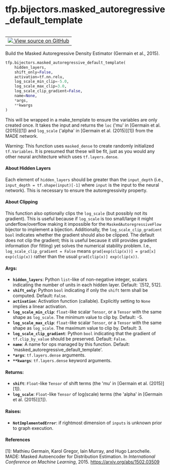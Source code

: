 <div itemscope itemtype="http://developers.google.com/ReferenceObject">
<meta itemprop="name" content="tfp.bijectors.masked_autoregressive_default_template" />
<meta itemprop="path" content="Stable" />
</div>

# tfp.bijectors.masked_autoregressive_default_template


<table class="tfo-notebook-buttons tfo-api" align="left">

<td>
  <a target="_blank" href="https://github.com/tensorflow/probability/blob/master/tensorflow_probability/python/bijectors/masked_autoregressive.py">
    <img src="https://www.tensorflow.org/images/GitHub-Mark-32px.png" />
    View source on GitHub
  </a>
</td></table>



Build the Masked Autoregressive Density Estimator (Germain et al., 2015).

``` python
tfp.bijectors.masked_autoregressive_default_template(
    hidden_layers,
    shift_only=False,
    activation=tf.nn.relu,
    log_scale_min_clip=-5.0,
    log_scale_max_clip=3.0,
    log_scale_clip_gradient=False,
    name=None,
    *args,
    **kwargs
)
```



<!-- Placeholder for "Used in" -->

This will be wrapped in a make_template to ensure the variables are only
created once. It takes the input and returns the `loc` ('mu' in [Germain et
al. (2015)][1]) and `log_scale` ('alpha' in [Germain et al. (2015)][1]) from
the MADE network.

Warning: This function uses `masked_dense` to create randomly initialized
`tf.Variables`. It is presumed that these will be fit, just as you would any
other neural architecture which uses `tf.layers.dense`.

#### About Hidden Layers

Each element of `hidden_layers` should be greater than the `input_depth`
(i.e., `input_depth = tf.shape(input)[-1]` where `input` is the input to the
neural network). This is necessary to ensure the autoregressivity property.

#### About Clipping

This function also optionally clips the `log_scale` (but possibly not its
gradient). This is useful because if `log_scale` is too small/large it might
underflow/overflow making it impossible for the `MaskedAutoregressiveFlow`
bijector to implement a bijection. Additionally, the `log_scale_clip_gradient`
`bool` indicates whether the gradient should also be clipped. The default does
not clip the gradient; this is useful because it still provides gradient
information (for fitting) yet solves the numerical stability problem. I.e.,
`log_scale_clip_gradient = False` means
`grad[exp(clip(x))] = grad[x] exp(clip(x))` rather than the usual
`grad[clip(x)] exp(clip(x))`.

#### Args:


* <b>`hidden_layers`</b>: Python `list`-like of non-negative integer, scalars
  indicating the number of units in each hidden layer. Default: `[512, 512].
* <b>`shift_only`</b>: Python `bool` indicating if only the `shift` term shall be
  computed. Default: `False`.
* <b>`activation`</b>: Activation function (callable). Explicitly setting to `None`
  implies a linear activation.
* <b>`log_scale_min_clip`</b>: `float`-like scalar `Tensor`, or a `Tensor` with the
  same shape as `log_scale`. The minimum value to clip by. Default: -5.
* <b>`log_scale_max_clip`</b>: `float`-like scalar `Tensor`, or a `Tensor` with the
  same shape as `log_scale`. The maximum value to clip by. Default: 3.
* <b>`log_scale_clip_gradient`</b>: Python `bool` indicating that the gradient of
  `tf.clip_by_value` should be preserved. Default: `False`.
* <b>`name`</b>: A name for ops managed by this function. Default:
  'masked_autoregressive_default_template'.
* <b>`*args`</b>: `tf.layers.dense` arguments.
* <b>`**kwargs`</b>: `tf.layers.dense` keyword arguments.


#### Returns:


* <b>`shift`</b>: `Float`-like `Tensor` of shift terms (the 'mu' in
  [Germain et al.  (2015)][1]).
* <b>`log_scale`</b>: `Float`-like `Tensor` of log(scale) terms (the 'alpha' in
  [Germain et al. (2015)][1]).


#### Raises:


* <b>`NotImplementedError`</b>: if rightmost dimension of `inputs` is unknown prior to
  graph execution.

#### References

[1]: Mathieu Germain, Karol Gregor, Iain Murray, and Hugo Larochelle. MADE:
     Masked Autoencoder for Distribution Estimation. In _International
     Conference on Machine Learning_, 2015. https://arxiv.org/abs/1502.03509